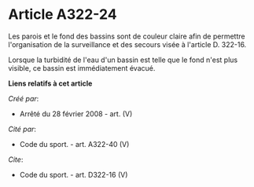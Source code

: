 # Article A322-24

Les parois et le fond des bassins sont de couleur claire afin de permettre l'organisation de la surveillance et des secours
visée à l'article D. 322-16. 

Lorsque la turbidité de l'eau d'un bassin est telle que le fond n'est plus visible, ce bassin est immédiatement évacué.

**Liens relatifs à cet article**

_Créé par_:

  - Arrêté du 28 février 2008 - art. (V)

_Cité par_:

  - Code du sport. - art. A322-40 (V)

_Cite_:

  - Code du sport. - art. D322-16 (V)

